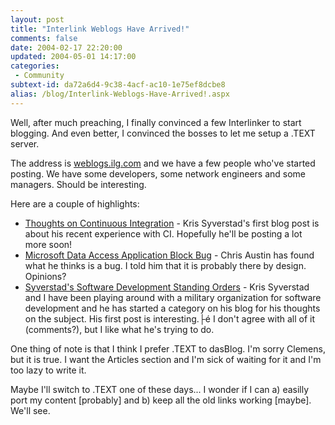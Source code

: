 ```yaml
---
layout: post
title: "Interlink Weblogs Have Arrived!"
comments: false
date: 2004-02-17 22:20:00
updated: 2004-05-01 14:17:00
categories:
 - Community
subtext-id: da72a6d4-9c38-4acf-ac10-1e75ef8dcbe8
alias: /blog/Interlink-Weblogs-Have-Arrived!.aspx
---
```



Well, after much preaching, I finally convinced a few Interlinker to start blogging. And even better, I convinced the bosses to let me setup a .TEXT server.

The address is [weblogs.ilg.com](http://weblogs.ilg.com/) and we have a few people who've started posting. We have some developers, some network engineers and some managers. Should be interesting.

Here are a couple of highlights:

  * [Thoughts on Continuous Integration](http://weblogs.ilg.com/KSyverstad/archive/2004/02/15/148.aspx) - Kris Syverstad's first blog post is about his recent experience with CI. Hopefully he'll be posting a lot more soon!
  * [Microsoft Data Access Application Block Bug](http://weblogs.ilg.com/caustin/archive/2004/02/16/150.aspx) - Chris Austin has found what he thinks is a bug. I told him that it is probably there by design. Opinions?
  * [Syverstad's Software Development Standing Orders](http://weblogs.ilg.com/KSyverstad/archive/2004/02/17/167.aspx) - Kris Syverstad and I have been playing around with a military organization for software development and he has started a category on his blog for his thoughts on the subject. His first post is interesting.├é I don't agree with all of it (comments?), but I like what he's trying to do.

One thing of note is that I think I prefer .TEXT to dasBlog. I'm sorry Clemens, but it is true. I want the Articles section and I'm sick of waiting for it and I'm too lazy to write it.

Maybe I'll switch to .TEXT one of these days... I wonder if I can a) easilly port my content [probably] and b) keep all the old links working [maybe]. We'll see.
